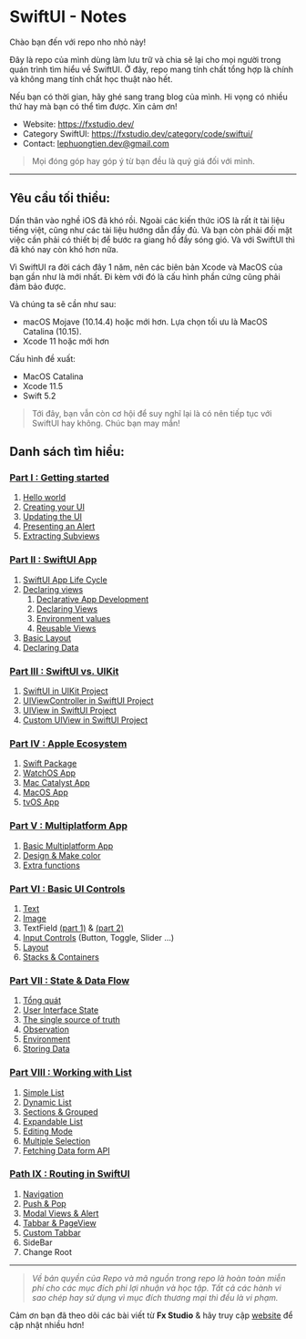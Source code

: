 # SwiftUI - Notes

Chào bạn đến với repo nho nhỏ này!

Đây là repo của mình dùng làm lưu trữ và chia sẽ lại cho mọi người trong quán trình tìm hiểu về SwiftUI. Ở đây, repo mang tính chất tổng hợp là chính và không mang tính chất học thuật nào hết.

Nếu bạn có thời gian, hãy ghé sang trang blog của mình. Hi vọng có nhiều thứ hay mà bạn có thể tìm được. Xin cảm ơn!

- Website: https://fxstudio.dev/
- Category SwiftUI: https://fxstudio.dev/category/code/swiftui/
- Contact: [lephuongtien.dev@gmail.com](mailto:lephuongtien.dev@gmail.com)

> Mọi đóng góp hay góp ý từ bạn đều là quý giá đối với mình.

---

## Yêu cầu tối thiểu:

Dấn thân vào nghề iOS đã khó rồi. Ngoài các kiến thức iOS là rất ít tài liệu tiếng việt, cũng như các tài liệu hướng dẫn đầy đủ. Và bạn còn phải đối mặt việc cần phải có thiết bị để bước ra giang hồ đầy sóng gió. Và với SwiftUI thì đã khó nay còn khó hơn nữa. 

Vì SwiftUI ra đời cách đây 1 năm, nên các biên bản Xcode và MacOS của bạn gần như là mới nhất. Đi kèm với đó là cấu hình phần cứng cũng phải đảm bảo được. 

Và chúng ta sẽ cần như sau:

* macOS Mojave (10.14.4) hoặc mới hơn. Lựa chọn tối ưu là MacOS Catalina (10.15).
* Xcode 11 hoặc mới hơn

Cấu hình đề xuất:

* MacOS Catalina
* Xcode 11.5
* Swift 5.2

> Tới đây, bạn vẫn còn cơ hội để suy nghĩ lại là có nên tiếp tục với SwiftUI hay không. Chúc bạn may mắn!

## Danh sách tìm hiểu:

### [Part I : Getting started](https://fxstudio.dev/swiftui-phan-1-lam-quen-voi-swiftui/)

1. [Hello world](./001-Helloworld)
2. [Creating your UI](./002-CreatingUI)
3. [Updating the UI](./003-UpdatingUI)
4. [Presenting an Alert](./004-PresentingAlert)
5. [Extracting Subviews](./005-ExtractingSubviews)

### [Part II : SwiftUI App](https://fxstudio.dev/swiftui-phan-2-co-ban-ve-ung-dung-swiftui-app/) 

1. [SwiftUI App Life Cycle](./006-LifeCycleApp)
2. [Declaring views](./007-DeclaringViews)
   1. [Declarative App Development](./007-DeclaringViews/01_DeclarativeApp.md)
   2. [Declaring Views](./007-DeclaringViews/02_DeclaringViews.md)
   3. [Environment values](./007-DeclaringViews/03_EnvironmentValues.md)
   4. [Reusable Views](./007-DeclaringViews/04_ReusableViews.md)
3. [Basic Layout](./008-BasicLayout)
4. [Declaring Data](./009-DeclaringData)

### [Part III : SwiftUI vs. UIKit](./010-SwiftUIVsUIKit)

1. [SwiftUI in UIKit Project](./010-SwiftUIVsUIKit/011_SwiftUIinUIKit.md)
2. [UIViewController in SwiftUI Project](./010-SwiftUIVsUIKit/012_UIKitinSwiftUI.md)
3. [UIView in SwiftUI Project](./010-SwiftUIVsUIKit/013_UIViewInSwiftUI.md)
4. [Custom UIView in SwiftUI Project](./010-SwiftUIVsUIKit/014_CustomViewInSwiftUI.md)

### [Part IV : Apple Ecosystem](./011-AppleEcosystem)

1. [Swift Package](./011-AppleEcosystem/011_1_SwiftPackage.md)
2. [WatchOS App](./011-AppleEcosystem/011_2_WatchOSApp.md)
3. [Mac Catalyst App](./011-AppleEcosystem/011_3_MacCatalystApp.md)
4. [MacOS App](./011-AppleEcosystem/011_4_MacOSApp.md)
5. [tvOS App](./011-AppleEcosystem/011_5_tvOSApp.md)

### [Part V : Multiplatform App](./012-MultiplatformApp)

1. [Basic Multiplatform App](./012-MultiplatformApp/01_BasicMultiplatformApp.md)
2. [Design & Make color](./012-MultiplatformApp/02_DesignViews.md)
3. [Extra functions](./012-MultiplatformApp/03_ExtraFunctions.md)

### [Part VI : Basic UI Controls](./013-BuildingBlockUI)

1. [Text](./013-BuildingBlockUI/01_Text.md)
2. [Image](./013-BuildingBlockUI/02_Image.md)
3. TextField [(part 1)](./013-BuildingBlockUI/03_Textfield_1.md) & [(part 2)](./013-BuildingBlockUI/03_Textfield_2.md)
4. [Input Controls](./013-BuildingBlockUI/04_InputControls.md) (Button, Toggle, Slider ...)
5. [Layout](./013-BuildingBlockUI/05_Layout.md)
6. [Stacks & Containers](./013-BuildingBlockUI/06_StacksContainers.md)

### [Part VII : State & Data Flow](./014-StateDataFlow)

1. [Tổng quát](./014-StateDataFlow/01_OverView.md)
2. [User Interface State](./014-StateDataFlow/02_UserInterfaceState.md)
3. [The single source of truth](./014-StateDataFlow/03_TheSingleSourceOfTruth.md)
4. [Observation](./014-StateDataFlow/04_Observation.md)
5. [Environment](./014-StateDataFlow/05_Environment.md)
6. [Storing Data](./014-StateDataFlow/06_StoringData.md)

### [Part VIII : Working with List](./015-WorkingWithList)

1. [Simple List](./015-WorkingWithList/01_SimpleList.md)
2. [Dynamic List](./015-WorkingWithList/02_DynamicList.md)
3. [Sections & Grouped](./015-WorkingWithList/03_SectionsGrouped.md)
4. [Expandable List](./015-WorkingWithList/04_ExpandableList.md)
5. [Editing Mode](./015-WorkingWithList/05_EditingMode.md)
6. [Multiple Selection](./015-WorkingWithList/06_MultipleSelection.md)
7. [Fetching Data form API](./015-WorkingWithList/07_FetchingData.md)

### [Path IX : Routing in SwiftUI](./016-RoutingInSwiftUI)

1. [Navigation](./016-RoutingInSwiftUI/01_Navigation.md)
2. [Push & Pop](./016-RoutingInSwiftUI/02_Push_Pop.md)
3. [Modal Views & Alert](./016-RoutingInSwiftUI/03_ModalView_Alert.md)
4. [Tabbar & PageView](./016-RoutingInSwiftUI/04_TabView.md)
5. [Custom Tabbar](./016-RoutingInSwiftUI/05_CustomTabbar.md)
6. SideBar
7. Change Root



---

> *Về bản quyền của Repo và mã nguồn trong repo là hoàn toàn miễn phí cho các mục đích phi lợi nhuận và học tập. Tất cả các hành vi sao chép  hay sử dụng vì mục đích thương mại thì đều là vi phạm.*

Cảm ơn bạn đã theo dõi các bài viết từ **Fx Studio** & hãy truy cập [website](https://fxstudio.dev/) để cập nhật nhiều hơn!

